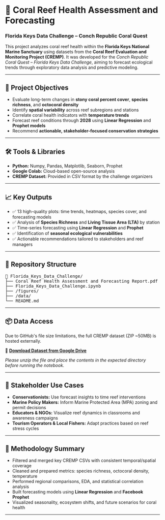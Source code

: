 <h1>🌊 Coral Reef Health Assessment and Forecasting</h1>
<h3>Florida Keys Data Challenge – Conch Republic Coral Quest</h3>

<p>
This project analyzes coral reef health within the <strong>Florida Keys National Marine Sanctuary</strong> using datasets from the 
<strong>Coral Reef Evaluation and Monitoring Project (CREMP)</strong>. It was developed for the 
<em>Conch Republic Coral Quest – Florida Keys Data Challenge</em>, aiming to forecast ecological trends through exploratory data analysis and predictive modeling.
</p>

<hr>

<h2>📌 Project Objectives</h2>
<ul>
  <li>Evaluate long-term changes in <strong>stony coral percent cover</strong>, <strong>species richness</strong>, and <strong>octocoral density</strong></li>
  <li>Identify <strong>spatial variability</strong> across reef subregions and stations</li>
  <li>Correlate coral health indicators with <strong>temperature trends</strong></li>
  <li>Forecast reef conditions through <strong>2028</strong> using <strong>Linear Regression</strong> and <strong>Prophet models</strong></li>
  <li>Recommend <strong>actionable, stakeholder-focused conservation strategies</strong></li>
</ul>

<hr>

<h2>🛠️ Tools & Libraries</h2>
<ul>
  <li><strong>Python:</strong> Numpy, Pandas, Matplotlib, Seaborn, Prophet</li>
  <li><strong>Google Colab:</strong> Cloud-based open-source analysis</li>
  <li><strong>CREMP Dataset:</strong> Provided in CSV format by the challenge organizers</li>
</ul>

<hr>

<h2>📈 Key Outputs</h2>
<ul>
  <li>✅ 13 high-quality plots: time trends, heatmaps, species cover, and forecasting models</li>
  <li>✅ Analysis of <strong>Species Richness</strong> and <strong>Living Tissue Area (LTA)</strong> by station</li>
  <li>✅ Time-series forecasting using <strong>Linear Regression</strong> and <strong>Prophet</strong></li>
  <li>✅ Identification of <strong>seasonal ecological vulnerabilities</strong></li>
  <li>✅ Actionable recommendations tailored to stakeholders and reef managers</li>
</ul>

<hr>

<h2>📂 Repository Structure</h2>
<pre>
📁 Florida_Keys_Data_Challenge/
├── Coral Reef Health Assessment and Forecasting Report.pdf   # Final Report
├── Florida_Keys_Data_Challenge.ipynb                         # Jupyter Notebook with EDA & Modeling
├── /figures/                                                 #  visual outputs (13 plots)
├── /data/                                                    # Selected, processed CSVs
└── README.md                                                 # This file
</pre>

<hr>

<h2>📦 Data Access</h2>
<p>
Due to GitHub's file size limitations, the full CREMP dataset (ZIP ~50MB) is hosted externally.
</p>
<p>
🔗 <a href="https://drive.google.com/file/d/1IPPThKjDXSz-KX_woP_nwT6xoaTvOP_p/view" target="_blank"><strong>Download Dataset from Google Drive</strong></a>
</p>
<p>
<em>Please unzip the file and place the contents in the expected directory before running the notebook.</em>
</p>

<hr>

<h2>🧭 Stakeholder Use Cases</h2>
<ul>
  <li><strong>Conservationists:</strong> Use forecast insights to time reef interventions</li>
  <li><strong>Marine Policy Makers:</strong> Inform Marine Protected Area (MPA) zoning and permit decisions</li>
  <li><strong>Educators & NGOs:</strong> Visualize reef dynamics in classrooms and awareness campaigns</li>
  <li><strong>Tourism Operators & Local Fishers:</strong> Adapt practices based on reef stress cycles</li>
</ul>

<hr>

<h2>📎 Methodology Summary</h2>
<ul>
  <li>Filtered and merged key CREMP CSVs with consistent temporal/spatial coverage</li>
  <li>Cleaned and prepared metrics: species richness, octocoral density, temperature</li>
  <li>Performed regional comparisons, EDA, and statistical correlation analysis</li>
  <li>Built forecasting models using <strong>Linear Regression</strong> and <strong>Facebook Prophet</strong></li>
  <li>Visualized seasonality, ecosystem shifts, and future scenarios for coral health</li>
</ul>

<hr>
